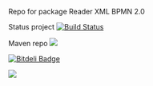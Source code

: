 Repo for package Reader XML BPMN 2.0 



Status project [![Build Status](https://travis-ci.org/imatesiu/ReaderBpmn.svg?branch=petrinet)](https://travis-ci.org/imatesiu/ReaderBpmn)

Maven repo [![](https://jitpack.io/v/imatesiu/ReaderBpmn.svg)](https://jitpack.io/#imatesiu/ReaderBpmn)




[![Bitdeli Badge](https://d2weczhvl823v0.cloudfront.net/imatesiu/readerbpmn/trend.png)](https://bitdeli.com/free "Bitdeli Badge")



[![](http://upload.wikimedia.org/wikipedia/commons/thumb/9/93/GPLv3_Logo.svg/200px-GPLv3_Logo.svg.png)](http://www.gnu.org/copyleft/gpl.html)
